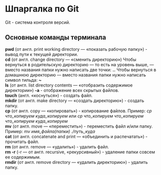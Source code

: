 # Шпаргалка по Git
Git - система контроля версий.

## Основные команды терминала

**pwd** (от англ. print working directory — «показать рабочую папку») - вывод пути к текущей директории. <br>
**cd** (от англ. change directory — «сменить директорию»)
Чтобы вернуться в родительскую директорию — то есть на уровень выше, — вместо названия папки нужно написать две точки: **..**
Чтобы вернуться в домашнюю директорию — вместо названия папки нужно написать символ тильда: **~** <br>
**ls** (от англ. list directory contents — «отобразить содержимое директории»)
**-a** - отображение всех скрытых файлов.
<br>
**touch** (англ. «коснуться») - cоздать файл.
<br>
**mkdir** (от англ. make directory — «создать директорию») - создать папку.
<br>
**cp** (от англ. copy — «копировать») - копирование файлов.
Пример: *cp что_копируем куда_копируем* или *cp что_копируем что_копируем что_копируем куда_копируем* <br>
**mv** (от англ. move — «переместить») - переместить файл и/или папку.
Пример: *mv имя_файла(папки) ./путь_куда* <br>
**cat** (от англ. concatenate and print — «объединить и распечатать») - прочитать файл. <br>
**rm** (от англ. remove — «удалить») - удалить файл. <br>
**rm -r** (-r — от англ. recursive, «рекурсивный») - удаление папки совсем ее содержимым. <br>
**rmdir** (от англ. remove directory — «удалить директорию») - удалить папку. <br>




